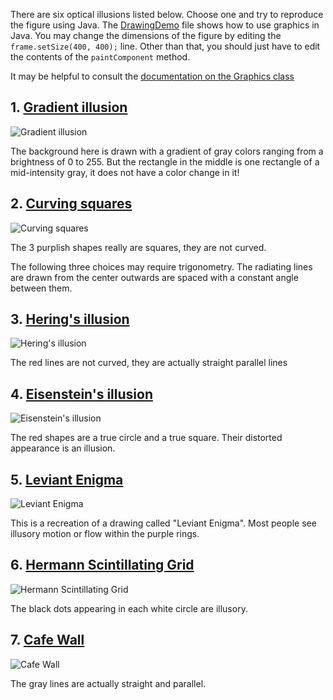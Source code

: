 There are six optical illusions listed below. Choose one and try to reproduce the figure using Java. The [DrawingDemo](DrawingDemo.java) file shows how to use graphics in Java. You may change the dimensions of the figure by editing the `frame.setSize(400, 400);` line. Other than that, you should just have to edit the contents of the `paintComponent` method.

It may be helpful to consult the [documentation on the Graphics class](https://docs.oracle.com/javase/8/docs/api/java/awt/Graphics.html)

## 1. [Gradient illusion](GradientIllusion.java)

![Gradient illusion](gradient_illusion.jpg)

The background here is drawn with a gradient of gray colors ranging from a brightness of 0 to 255. But the rectangle in the middle is one rectangle of a mid-intensity gray, it does not have a color change in it!

## 2. [Curving squares](CurvingSquares.java)

![Curving squares](curving_squares.jpg)

The 3 purplish shapes really are squares, they are not curved.

The following three choices may require trigonometry. The radiating lines are drawn from the center outwards are spaced with a constant angle between them.

## 3. [Hering's illusion](HeringIllusion.java)

![Hering's illusion](hering.jpg)

The red lines are not curved, they are actually straight parallel lines

## 4. [Eisenstein's illusion](EisensteinIllusion.java)

![Eisenstein's illusion](eisenstein.jpg)

The red shapes are a true circle and a true square. Their distorted appearance is an illusion.

## 5. [Leviant Enigma](LeviantEnigma.java)

![Leviant Enigma](leviant_enigma.jpg)

This is a recreation of a drawing called "Leviant Enigma". Most people see illusory motion or flow within the purple rings.

## 6. [Hermann Scintillating Grid](HermannScintillatingGrid.java)

![Hermann Scintillating Grid](hermann_scintillating_grid.jpg)

The black dots appearing in each white circle are illusory.

## 7. [Cafe Wall](CafeWall.java)

![Cafe Wall](cafe_wall_illusion.jpg)

The gray lines are actually straight and parallel.
